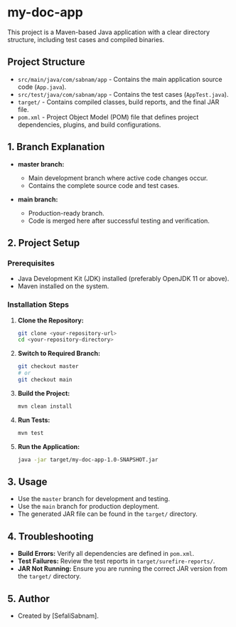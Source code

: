 # my-doc-app

This project is a Maven-based Java application with a clear directory structure, including test cases and compiled binaries.

## Project Structure

* `src/main/java/com/sabnam/app` - Contains the main application source code (`App.java`).
* `src/test/java/com/sabnam/app` - Contains the test cases (`AppTest.java`).
* `target/` - Contains compiled classes, build reports, and the final JAR file.
* `pom.xml` - Project Object Model (POM) file that defines project dependencies, plugins, and build configurations.

## 1. Branch Explanation

* **master branch:**

  * Main development branch where active code changes occur.
  * Contains the complete source code and test cases.

* **main branch:**

  * Production-ready branch.
  * Code is merged here after successful testing and verification.

## 2. Project Setup

### Prerequisites

* Java Development Kit (JDK) installed (preferably OpenJDK 11 or above).
* Maven installed on the system.

### Installation Steps

1. **Clone the Repository:**

   ```bash
   git clone <your-repository-url>
   cd <your-repository-directory>
   ```

2. **Switch to Required Branch:**

   ```bash
   git checkout master
   # or
   git checkout main
   ```

3. **Build the Project:**

   ```bash
   mvn clean install
   ```

4. **Run Tests:**

   ```bash
   mvn test
   ```

5. **Run the Application:**

   ```bash
   java -jar target/my-doc-app-1.0-SNAPSHOT.jar
   ```

## 3. Usage

* Use the `master` branch for development and testing.
* Use the `main` branch for production deployment.
* The generated JAR file can be found in the `target/` directory.

## 4. Troubleshooting

* **Build Errors:** Verify all dependencies are defined in `pom.xml`.
* **Test Failures:** Review the test reports in `target/surefire-reports/`.
* **JAR Not Running:** Ensure you are running the correct JAR version from the `target/` directory.

## 5. Author

* Created by \[SefaliSabnam].
